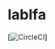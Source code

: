 # lablfa
[![CircleCI](https://circleci.com/gh/clementlarisa/lablfa.svg?style=svg&circle-token=23ac088ed0d194e4448800cde4a2203db59b7da7)]
